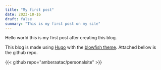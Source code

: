 ```yaml
---
title: "My first post"
date: 2023-10-16
draft: false
summary: "This is my first post on my site"
---
```


Hello world this is my first post after creating this blog. 

This blog is made using [Hugo](https://gohugo.io/) with the [blowfish theme](https://blowfish.page/). Attached bellow is the github repo.

{{< github repo="amberaatac/personalsite" >}}

